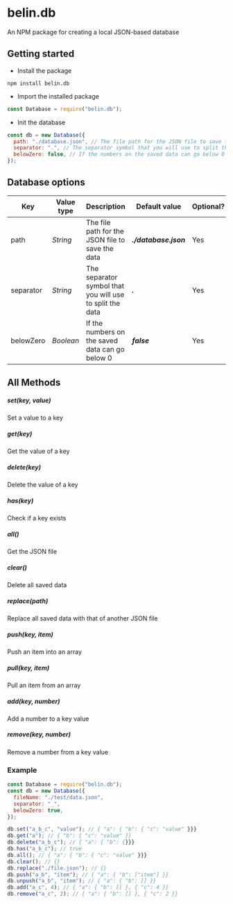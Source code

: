 # belin.db

An NPM package for creating a local JSON-based database

## Getting started

- Install the package

```
npm install belin.db
```

- Import the installed package

```js
const Database = require("belin.db");
```

- Init the database

```js
const db = new Database({
  path: "./database.json", // The file path for the JSON file to save the data
  separator: ".", // The separator symbol that you will use to split the data
  belowZero: false, // If the numbers on the saved data can go below 0
});
```

## Database options

| **Key**   | **Value type** | **Description**                                          | **Default value**     | **Optional?** |
| --------- | -------------- | -------------------------------------------------------- | --------------------- | ------------- |
| path      | _String_       | The file path for the JSON file to save the data         | _**./database.json**_ | Yes           |
| separator | _String_       | The separator symbol that you will use to split the data | _**.**_               | Yes           |
| belowZero | _Boolean_      | If the numbers on the saved data can go below 0          | _**false**_           | Yes           |

## All Methods

##### set(key, value)

Set a value to a key

##### get(key)

Get the value of a key

##### delete(key)

Delete the value of a key

##### has(key)

Check if a key exists

##### all()

Get the JSON file

##### clear()

Delete all saved data

##### replace(path)

Replace all saved data with that of another JSON file

##### push(key, item)

Push an item into an array

##### pull(key, item)

Pull an item from an array

##### add(key, number)

Add a number to a key value

##### remove(key, number)

Remove a number from a key value

### Example

```js
const Database = require("belin.db");
const db = new Database({
  fileName: "./test/data.json",
  separator: "_",
  belowZero: true,
});

db.set("a_b_c", "value"); // { "a": { "b": { "c": "value" }}}
db.get("a"); // { "b": { "c": "value" }}
db.delete("a_b_c"); // { "a": { "b": {}}}
db.has("a_b_c"); // true
db.all(); // { "a": { "b": { "c": "value" }}}
db.clear(); // {}
db.replace("./file.json"); // {}
db.push("a_b", "item"); // { "a": { "b": ["item"] }}
db.unpush("a_b", "item"); // { "a": { "b": [] }}
db.add("a_c", 4); // { "a": { "b": [] }, { "c": 4 }}
db.remove("a_c", 2); // { "a": { "b": [] }, { "c": 2 }}
```
